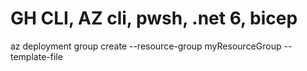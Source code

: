 # GH CLI, AZ cli, pwsh, .net 6, bicep
<!-- https://betterprogramming.pub/devops-for-net-6-0-7fae47cec014 -->
<!-- az group create --name myResourceGroup --location "southcentralus" && -->
az deployment group create --resource-group myResourceGroup --template-file 